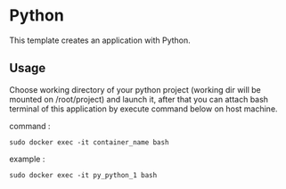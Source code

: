 # Python

This template creates an application with Python.

## Usage

Choose working directory of your python project (working dir will be mounted on /root/project) and launch it, 
after that you can attach bash terminal of this application by execute command below on host machine.

command :

```
sudo docker exec -it container_name bash
```

example :


```
sudo docker exec -it py_python_1 bash
```
